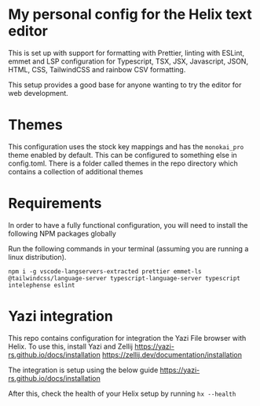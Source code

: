 # My personal config for the Helix text editor

This is set up with support for formatting with Prettier, linting with ESLint, emmet and LSP configuration for Typescript, TSX, JSX, Javascript, JSON, HTML, CSS, TailwindCSS and rainbow CSV formatting. 

This setup provides a good base for anyone wanting to try the editor for web development.

# Themes 
This configuration uses the stock key mappings and has the `monokai_pro` theme enabled by default. This can be configured to something else in config.toml. 
There is a folder called themes in the repo directory which contains a collection of additional themes

# Requirements

In order to have a fully functional configuration, you will need to install the following NPM packages globally 

Run the following commands in your terminal (assuming you are running a linux distribution). 

```
npm i -g vscode-langservers-extracted prettier emmet-ls  @tailwindcss/language-server typescript-language-server typescript intelephense eslint
```

# Yazi integration
This repo contains configuration for integration the Yazi File browser with Helix.
To use this, install Yazi and Zellij
https://yazi-rs.github.io/docs/installation
https://zellij.dev/documentation/installation

The integration is setup using the below guide
https://yazi-rs.github.io/docs/installation

After this, check the health of your Helix setup by running `hx --health`

